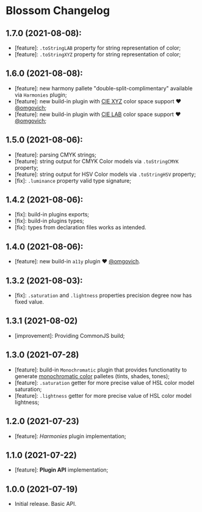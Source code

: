 # Blossom Changelog

## 1.7.0 (2021-08-08):

- [feature]: `.toStringLAB` property for string representation of color;
- [feature]: `.toStringXYZ` property for string representation of color;

## 1.6.0 (2021-08-08):

- [feature]: new harmony pallete "double-split-complimentary" available via `Harmonies` plugin;
- [feature]: new build-in plugin with [CIE XYZ](https://www.sttmedia.com/colormodel-xyz) color space support ❤️ [@omgovich](https://github.com/omgovich);
- [feature]: new build-in plugin with [CIE LAB](https://en.wikipedia.org/wiki/Lab_color_space) color space support ❤️ [@omgovich](https://github.com/omgovich);

## 1.5.0 (2021-08-06):

- [feature]: parsing CMYK strings;
- [feature]: string output for CMYK Color models via `.toStringCMYK` property;
- [feature]: string output for HSV Color models via `.toStringHSV` property;
- [fix]: `.luminance` property valid type signature;

## 1.4.2 (2021-08-06):

- [fix]: build-in plugins exports;
- [fix]: build-in plugins types;
- [fix]: types from declaration files works as intended.

## 1.4.0 (2021-08-06):

- [feature]: new build-in `a11y` plugin ❤️ [@omgovich](https://github.com/omgovich).

## 1.3.2 (2021-08-03):

- [fix]: `.saturation` and `.lightness` properties precision degree now has fixed value.

## 1.3.1 (2021-08-02)

- [improvement]: Providing CommonJS build;

## 1.3.0 (2021-07-28)

- [feature]: build-in `Monochromatic` plugin that provides functionatity to generate [monochromatic color](https://en.wikipedia.org/wiki/Monochromatic_color) palletes (tints, shades, tones);
- [feature]: `.saturation` getter for more precise value of HSL color model saturation;
- [feature]: `.lightness` getter for more precise value of HSL color model lightness;

## 1.2.0 (2021-07-23)

- [feature]: *Harmonies* plugin implementation;

## 1.1.0 (2021-07-22)

- [feature]: **Plugin API** implementation;

## 1.0.0 (2021-07-19)

- Initial release. Basic API.